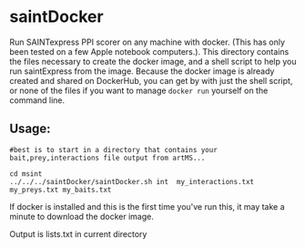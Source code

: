 
# saintDocker

Run SAINTexpress PPI scorer on any machine with docker.  (This has only been tested on a few Apple notebook computers.). This directory contains the files necessary to create the docker image, and a shell script to help you run saintExpress from the image. Because the docker image is already created and shared on DockerHub, you can get by with just the shell script, or none of the files if you want to manage `docker run` yourself on the command line. 

## Usage:

```
#best is to start in a directory that contains your bait,prey,interactions file output from artMS...

cd msint
../../../saintDocker/saintDocker.sh int  my_interactions.txt my_preys.txt my_baits.txt
```
If docker is installed and this is the first time you've run this, it may take a minute to download the docker image.

Output is lists.txt in current directory
